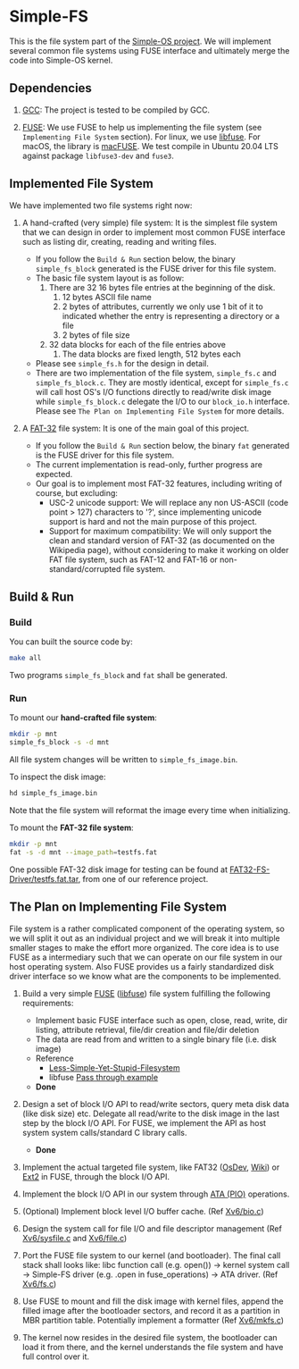 # Simple-FS

This is the file system part of the [Simple-OS project](https://github.com/httpe/simple-os). We will implement several common file systems using FUSE interface and ultimately merge the code into Simple-OS kernel.

## Dependencies

1. [GCC](https://gcc.gnu.org/): The project is tested to be compiled by GCC.

1. [FUSE](https://en.wikipedia.org/wiki/Filesystem_in_Userspace): We use FUSE to help us implementing the file system (see `Implementing File System` section). For linux, we use [libfuse](https://github.com/libfuse/libfuse). For macOS, the library is [macFUSE](https://osxfuse.github.io/). We test compile in Ubuntu 20.04 LTS against package `libfuse3-dev` and `fuse3`.

## Implemented File System

We have implemented two file systems right now:

1. A hand-crafted (very simple) file system: It is the simplest file system that we can design in order to implement most common FUSE interface such as listing dir, creating, reading and writing files.
    - If you follow the `Build & Run` section below, the binary `simple_fs_block` generated is the FUSE driver for this file system.
    - The basic file system layout is as follow:
        1. There are 32 16 bytes file entries at the beginning of the disk.
            1. 12 bytes ASCII file name
            1. 2 bytes of attributes, currently we only use 1 bit of it to indicated whether the entry is representing a directory or a file
            1. 2 bytes of file size
        1. 32 data blocks for each of the file entries above
            1. The data blocks are fixed length, 512 bytes each
    - Please see `simple_fs.h` for the design in detail.
    - There are two implementation of the file system, `simple_fs.c` and `simple_fs_block.c`. They are mostly identical, except for `simple_fs.c` will call host OS's I/O functions directly to read/write disk image while `simple_fs_block.c` delegate the I/O to our `block_io.h` interface. Please see `The Plan on Implementing File System` for more details.

1. A [FAT-32](https://en.wikipedia.org/wiki/Design_of_the_FAT_file_system) file system: It is one of the main goal of this project. 
    - If you follow the `Build & Run` section below, the binary `fat` generated is the FUSE driver for this file system.
    - The current implementation is read-only, further progress are expected.
    - Our goal is to implement most FAT-32 features, including writing of course, but excluding:
        - USC-2 unicode support: We will replace any non US-ASCII (code point > 127) characters to '?', since implementing unicode support is hard and not the main purpose of this project.
        - Support for maximum compatibility: We will only support the clean and standard version of FAT-32 (as documented on the Wikipedia page), without considering to make it working on older FAT file system, such as FAT-12 and FAT-16 or non-standard/corrupted file system.

## Build & Run

### Build
You can built the source code by:

```bash
make all
```

Two programs `simple_fs_block` and `fat` shall be generated.

### Run

To mount our **hand-crafted file system**:

```bash
mkdir -p mnt
simple_fs_block -s -d mnt
```

All file system changes will be written to `simple_fs_image.bin`.

To inspect the disk image:

```bash
hd simple_fs_image.bin
```

Note that the file system will reformat the image every time when initializing.

To mount the **FAT-32 file system**:

```bash
mkdir -p mnt
fat -s -d mnt --image_path=testfs.fat
```

One possible FAT-32 disk image for testing can be found at [FAT32-FS-Driver/testfs.fat.tar](https://github.com/aroulin/FAT32-FS-Driver/blob/master/testfs.fat.tar), from one of our reference project.

## The Plan on Implementing File System

File system is a rather complicated component of the operating system, so we will split it out as an individual project and we will break it into multiple smaller stages to make the effort more organized. The core idea is to use FUSE as a intermediary such that we can operate on our file system in our host operating system. Also FUSE provides us a fairly standardized disk driver interface so we know what are the components to be implemented.

1. Build a very simple [FUSE](https://wiki.osdev.org/FUSE) ([libfuse](https://github.com/libfuse/libfuse)) file system fulfilling the following requirements:
    - Implement basic FUSE interface such as open, close, read, write, dir listing, attribute retrieval, file/dir creation and file/dir deletion
    - The data are read from and written to a single binary file (i.e. disk image)
    - Reference
        - [Less-Simple-Yet-Stupid-Filesystem](https://maastaar.net/fuse/linux/filesystem/c/2019/09/28/writing-less-simple-yet-stupid-filesystem-using-FUSE-in-C/)
        - libfuse [Pass through example](https://github.com/libfuse/libfuse/blob/master/example/passthrough.c)
    - **Done**

1. Design a set of block I/O API to read/write sectors, query meta disk data (like disk size) etc. Delegate all read/write to the disk image in the last step by the block I/O API. For FUSE, we implement the API as host system system calls/standard C library calls.
    - **Done**

1. Implement the actual targeted file system, like FAT32 ([OsDev]((https://wiki.osdev.org/FAT32)), [Wiki](https://en.wikipedia.org/wiki/Design_of_the_FAT_file_system)) or [Ext2](https://wiki.osdev.org/Ext2) in FUSE, through the block I/O API.

1. Implement the block I/O API in our system through [ATA (PIO)](https://wiki.osdev.org/ATA_PIO_Mode) operations.

1. (Optional) Implement block level I/O buffer cache. (Ref [Xv6/bio.c]( https://github.com/mit-pdos/xv6-public/blob/master/bio.c))

1. Design the system call for file I/O and file descriptor management (Ref [Xv6/sysfile.c](https://github.com/mit-pdos/xv6-public/blob/master/sysfile.c) and [Xv6/file.c](https://github.com/mit-pdos/xv6-public/blob/master/file.c))

1. Port the FUSE file system to our kernel (and bootloader). The final call stack shall looks like: libc function call (e.g. open()) -> kernel system call -> Simple-FS driver (e.g. .open in fuse_operations) -> ATA driver. (Ref [Xv6/fs.c](https://github.com/mit-pdos/xv6-public/blob/master/fs.c))

1. Use FUSE to mount and fill the disk image with kernel files, append the filled image after the bootloader sectors, and record it as a partition in MBR partition table. Potentially implement a formatter (Ref [Xv6/mkfs.c](https://github.com/mit-pdos/xv6-public/blob/master/mkfs.c))

1. The kernel now resides in the desired file system, the bootloader can load it from there, and the kernel understands the file system and have full control over it.

